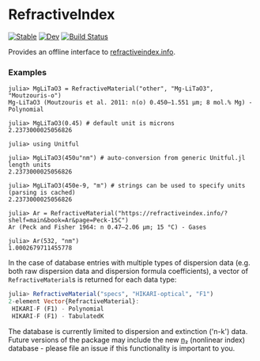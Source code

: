 # RefractiveIndex

[![Stable](https://img.shields.io/badge/docs-stable-blue.svg)](https://stillyslalom.github.io/RefractiveIndex.jl/stable)
[![Dev](https://img.shields.io/badge/docs-dev-blue.svg)](https://stillyslalom.github.io/RefractiveIndex.jl/dev)
[![Build Status](https://github.com/stillyslalom/RefractiveIndex.jl/workflows/CI/badge.svg)](https://github.com/stillyslalom/RefractiveIndex.jl/actions)

Provides an offline interface to [refractiveindex.info](http://refractiveindex.info).

### Examples
```
julia> MgLiTaO3 = RefractiveMaterial("other", "Mg-LiTaO3", "Moutzouris-o")
Mg-LiTaO3 (Moutzouris et al. 2011: n(o) 0.450–1.551 µm; 8 mol.% Mg) - Polynomial

julia> MgLiTaO3(0.45) # default unit is microns
2.2373000025056826

julia> using Unitful

julia> MgLiTaO3(450u"nm") # auto-conversion from generic Unitful.jl length units
2.2373000025056826

julia> MgLiTaO3(450e-9, "m") # strings can be used to specify units (parsing is cached)
2.2373000025056826

julia> Ar = RefractiveMaterial("https://refractiveindex.info/?shelf=main&book=Ar&page=Peck-15C")
Ar (Peck and Fisher 1964: n 0.47–2.06 µm; 15 °C) - Gases

julia> Ar(532, "nm")
1.0002679711455778
```

In the case of database entries with multiple types of dispersion data (e.g. both raw dispersion data and dispersion formula coefficients), a vector of `RefractiveMaterial`s is returned for each data type:
```julia
julia> RefractiveMaterial("specs", "HIKARI-optical", "F1")
2-element Vector{RefractiveMaterial}:
 HIKARI-F (F1) - Polynomial
 HIKARI-F (F1) - TabulatedK
 ```

The database is currently limited to dispersion and extinction ('n-k') data. Future versions of the package may include the new [n₂](https://refractiveindex.info/n2) (nonlinear index) database - please file an issue if this functionality is important to you.
